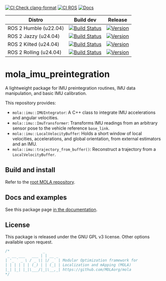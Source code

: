 [![CI Check clang-format](https://github.com/MOLAorg/mola_imu_preintegration/actions/workflows/check-clang-format.yml/badge.svg)](https://github.com/MOLAorg/mola_imu_preintegration/actions/workflows/check-clang-format.yml)
[![CI ROS](https://github.com/MOLAorg/mola_imu_preintegration/actions/workflows/build-ros.yml/badge.svg)](https://github.com/MOLAorg/mola_imu_preintegration/actions/workflows/build-ros.yml)
[![Docs](https://img.shields.io/badge/docs-latest-brightgreen.svg)]([https://docs.mola-slam.org/latest/](https://docs.mola-slam.org/latest/mola_state_estimators.html))

| Distro | Build dev | Release |
| --- | --- | --- |
| ROS 2 Humble (u22.04) | [![Build Status](https://build.ros2.org/job/Hdev__mola_imu_preintegration__ubuntu_jammy_amd64/badge/icon)](https://build.ros2.org/job/Hdev__mola_imu_preintegration__ubuntu_jammy_amd64/) | [![Version](https://img.shields.io/ros/v/humble/mola_imu_preintegration)](https://index.ros.org/?search_packages=true&pkgs=mola_imu_preintegration) |
| ROS 2 Jazzy (u24.04) | [![Build Status](https://build.ros2.org/job/Jdev__mola_imu_preintegration__ubuntu_noble_amd64/badge/icon)](https://build.ros2.org/job/Jdev__mola_imu_preintegration__ubuntu_noble_amd64/) | [![Version](https://img.shields.io/ros/v/jazzy/mola_imu_preintegration)](https://index.ros.org/?search_packages=true&pkgs=mola_imu_preintegration) |
| ROS 2 Kilted (u24.04) | [![Build Status](https://build.ros2.org/job/Kdev__mola_imu_preintegration__ubuntu_noble_amd64/badge/icon)](https://build.ros2.org/job/Kdev__mola_imu_preintegration__ubuntu_noble_amd64/) | [![Version](https://img.shields.io/ros/v/kilted/mola_imu_preintegration)](https://index.ros.org/?search_packages=true&pkgs=mola_imu_preintegration) |
| ROS 2 Rolling (u24.04) | [![Build Status](https://build.ros2.org/job/Rdev__mola_imu_preintegration__ubuntu_noble_amd64/badge/icon)](https://build.ros2.org/job/Rdev__mola_imu_preintegration__ubuntu_noble_amd64/) | [![Version](https://img.shields.io/ros/v/rolling/mola_imu_preintegration)](https://index.ros.org/?search_packages=true&pkgs=mola_imu_preintegration) |


# mola_imu_preintegration
A lightweight package for IMU preintegration routines, IMU data manipulation, and basic IMU calibration.

This repository provides:
* `mola::imu::IMUIntegrator`: A C++ class to integrate IMU accelerations and angular velocities.
* `mola::imu::ImuTransformer`: Transforms IMU readings from an arbitrary sensor pose to the vehicle reference `base_link`.
* `mola::imu::LocalVelocityBuffer`: Holds a short window of local velocities, accelerations, and global orientation, from external estimators and an IMU.
* `mola::imu::trajectory_from_buffer()`: Reconstruct a trajectory from a `LocalVelocityBuffer`.

## Build and install
Refer to the [root MOLA repository](https://github.com/MOLAorg/mola).

## Docs and examples
See this package page [in the documentation](https://docs.mola-slam.org/latest/modules.html).

## License
This package is released under the GNU GPL v3 license. Other options available upon request.

```cpp
/*               _
 _ __ ___   ___ | | __ _
| '_ ` _ \ / _ \| |/ _` | Modular Optimization framework for
| | | | | | (_) | | (_| | Localization and mApping (MOLA)
|_| |_| |_|\___/|_|\__,_| https://github.com/MOLAorg/mola
*/
```
